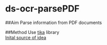 # ds-ocr-parsePDF
##Aim
Parse information from PDF documents 

##Method
Use [tika](https://github.com/chrismattmann/tika-python) library  <br>
[Inital source of idea](https://cbrownley.wordpress.com/2016/06/26/parsing-pdfs-in-python-with-tika/)

